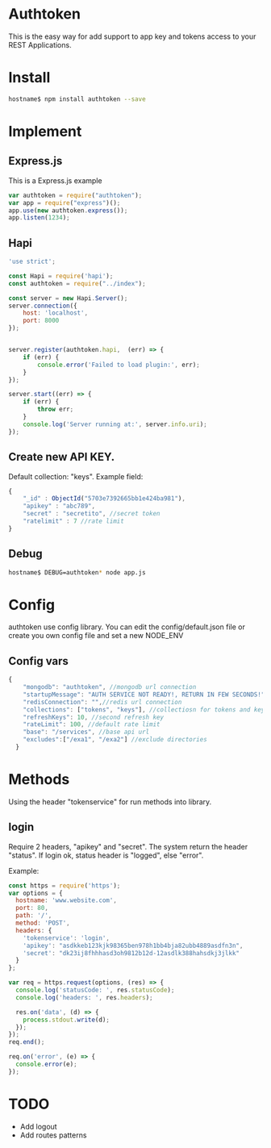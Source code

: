 # Authtoken
This is the easy way for add support to app key and tokens access to your REST Applications.

# Install

```bash
hostname$ npm install authtoken --save
```
# Implement
## Express.js
This is a Express.js example
```js
var authtoken = require("authtoken");
var app = require("express")();
app.use(new authtoken.express());
app.listen(1234);
```

## Hapi
```js
'use strict';

const Hapi = require('hapi');
const authtoken = require("../index");

const server = new Hapi.Server();
server.connection({
    host: 'localhost',
    port: 8000
});


server.register(authtoken.hapi,  (err) => {
    if (err) {
        console.error('Failed to load plugin:', err);
    }
});

server.start((err) => {
    if (err) {
        throw err;
    }
    console.log('Server running at:', server.info.uri);
});
```

## Create new API KEY.
Default collection: "keys".
Example field: 
```js
{
    "_id" : ObjectId("5703e7392665bb1e424ba981"),
    "apikey" : "abc789",
    "secret" : "secretito", //secret token
    "ratelimit" : 7 //rate limit
}
```

## Debug
```bash
hostname$ DEBUG=authtoken* node app.js 
```
# Config
authtoken use config library. You can edit the config/default.json file or create you own config file and set a new NODE_ENV

## Config vars
```js
{
    "mongodb": "authtoken", //mongodb url connection
    "startupMessage": "AUTH SERVICE NOT READY!, RETURN IN FEW SECONDS!",//msg error
    "redisConnection": "",//redis url connection
    "collections": ["tokens", "keys"], //collectiosn for tokens and keys
    "refreshKeys": 10, //second refresh key
    "rateLimit": 100, //default rate limit
    "base": "/services", //base api url
    "excludes":["/exa1", "/exa2"] //exclude directories
  }
```
# Methods

Using the header "tokenservice" for run methods into library.

## login
Require 2 headers, "apikey" and "secret".
The system return the header "status". If login ok, status header is "logged", else "error".

Example:
```js
const https = require('https');
var options = {
  hostname: 'www.website.com',
  port: 80,
  path: '/',
  method: 'POST',
  headers: {
    'tokenservice': 'login',
    'apikey': "asdkkeb123kjk98365ben978h1bb4bja82ubb4889asdfn3n",
    'secret': "dk23ij8fhhhasd3oh9812b12d-12asdlk388hahsdkj3jlkk"
  }
};

var req = https.request(options, (res) => {
  console.log('statusCode: ', res.statusCode);
  console.log('headers: ', res.headers);

  res.on('data', (d) => {
    process.stdout.write(d);
  });
});
req.end();

req.on('error', (e) => {
  console.error(e);
});
``` 

# TODO
- Add logout
- Add routes patterns
